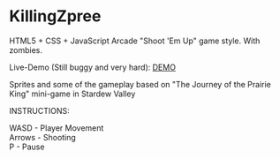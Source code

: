 # KillingZpree
HTML5 + CSS + JavaScript Arcade "Shoot 'Em Up" game style. With zombies.

Live-Demo (Still buggy and very hard): [DEMO](https://amsimoes.github.io/KillingZpree)

Sprites and some of the gameplay based on "The Journey of the Prairie King" mini-game in Stardew Valley

INSTRUCTIONS: 

WASD - Player Movement<br/>
Arrows - Shooting<br/>
P - Pause

